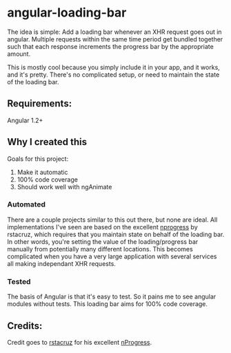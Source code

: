 angular-loading-bar
===================

The idea is simple: Add a loading bar whenever an XHR request goes out in angular.  Multiple requests within the same time period get bundled together such that each response increments the progress bar by the appropriate amount.

This is mostly cool because you simply include it in your app, and it works, and it's pretty.  There's no complicated setup, or need to maintain the state of the loading bar.

## Requirements:
Angular 1.2+

## Why I created this

Goals for this project:

1. Make it automatic
2. 100% code coverage
3. Should work well with ngAnimate

### Automated
There are a couple projects similar to this out there, but none are ideal.  All implementations I've seen are based on the excellent [nprogress](https://github.com/rstacruz/nprogress) by rstacruz, which requires that you maintain state on behalf of the loading bar.  In other words, you're setting the value of the loading/progress bar manually from potentially many different locations.  This becomes complicated when you have a very large application with several services all making independant XHR requests.

### Tested
The basis of Angular is that it's easy to test.  So it pains me to see angular modules without tests. This loading bar aims for 100% code coverage.


## Credits: 
Credit goes to [rstacruz](https://github.com/rstacruz) for his excellent [nProgress](https://github.com/rstacruz/nprogress).
